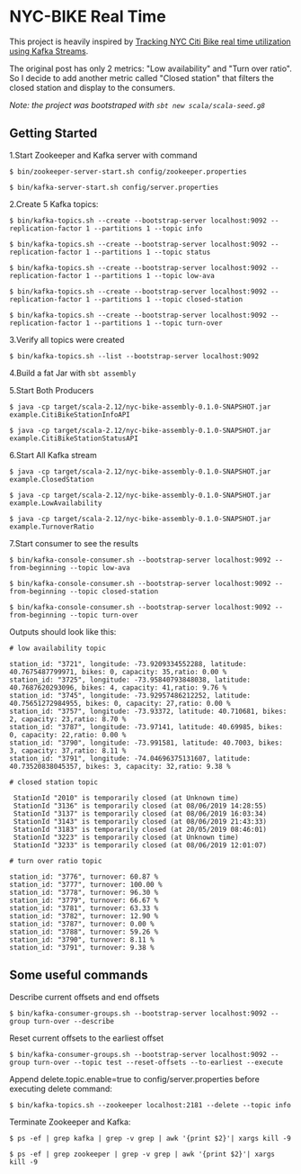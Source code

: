 # NYC-BIKE Real Time
This project is heavily inspired by [Tracking NYC Citi Bike real time utilization using Kafka Streams](https://towardsdatascience.com/tracking-nyc-citi-bike-real-time-utilization-using-kafka-streams-1c0ea9e24e79).

The original post has only 2 metrics: "Low availability" and "Turn over ratio". So I decide to add another metric called "Closed station" that filters the closed station and display to the consumers.

_Note: the project was bootstraped with `sbt new scala/scala-seed.g8`_


## Getting Started

1.Start Zookeeper and Kafka server with command

```
$ bin/zookeeper-server-start.sh config/zookeeper.properties

$ bin/kafka-server-start.sh config/server.properties
```
2.Create 5 Kafka topics:
```
$ bin/kafka-topics.sh --create --bootstrap-server localhost:9092 --replication-factor 1 --partitions 1 --topic info

$ bin/kafka-topics.sh --create --bootstrap-server localhost:9092 --replication-factor 1 --partitions 1 --topic status

$ bin/kafka-topics.sh --create --bootstrap-server localhost:9092 --replication-factor 1 --partitions 1 --topic low-ava

$ bin/kafka-topics.sh --create --bootstrap-server localhost:9092 --replication-factor 1 --partitions 1 --topic closed-station

$ bin/kafka-topics.sh --create --bootstrap-server localhost:9092 --replication-factor 1 --partitions 1 --topic turn-over
```

3.Verify all topics were created
```
$ bin/kafka-topics.sh --list --bootstrap-server localhost:9092
```

4.Build a fat Jar with `sbt assembly`

5.Start Both Producers

```
$ java -cp target/scala-2.12/nyc-bike-assembly-0.1.0-SNAPSHOT.jar example.CitiBikeStationInfoAPI

$ java -cp target/scala-2.12/nyc-bike-assembly-0.1.0-SNAPSHOT.jar example.CitiBikeStationStatusAPI
```

6.Start All Kafka stream

```
$ java -cp target/scala-2.12/nyc-bike-assembly-0.1.0-SNAPSHOT.jar example.ClosedStation

$ java -cp target/scala-2.12/nyc-bike-assembly-0.1.0-SNAPSHOT.jar example.LowAvailability

$ java -cp target/scala-2.12/nyc-bike-assembly-0.1.0-SNAPSHOT.jar example.TurnoverRatio
```
7.Start consumer to see the results
```
$ bin/kafka-console-consumer.sh --bootstrap-server localhost:9092 --from-beginning --topic low-ava

$ bin/kafka-console-consumer.sh --bootstrap-server localhost:9092 --from-beginning --topic closed-station

$ bin/kafka-console-consumer.sh --bootstrap-server localhost:9092 --from-beginning --topic turn-over
```

Outputs should look like this:

```
# low availability topic

station_id: "3721", longitude: -73.9209334552288, latitude: 40.7675487799971, bikes: 0, capacity: 35,ratio: 0.00 %
station_id: "3725", longitude: -73.95840793848038, latitude: 40.7687620293096, bikes: 4, capacity: 41,ratio: 9.76 %
station_id: "3745", longitude: -73.92957486212252, latitude: 40.75651272984955, bikes: 0, capacity: 27,ratio: 0.00 %
station_id: "3757", longitude: -73.93372, latitude: 40.710681, bikes: 2, capacity: 23,ratio: 8.70 %
station_id: "3787", longitude: -73.97141, latitude: 40.69985, bikes: 0, capacity: 22,ratio: 0.00 %
station_id: "3790", longitude: -73.991581, latitude: 40.7003, bikes: 3, capacity: 37,ratio: 8.11 %
station_id: "3791", longitude: -74.04696375131607, latitude: 40.73520838045357, bikes: 3, capacity: 32,ratio: 9.38 %
```

```
# closed station topic

 StationId "2010" is temporarily closed (at Unknown time)
 StationId "3136" is temporarily closed (at 08/06/2019 14:28:55)
 StationId "3137" is temporarily closed (at 08/06/2019 16:03:34)
 StationId "3143" is temporarily closed (at 08/06/2019 21:43:33)
 StationId "3183" is temporarily closed (at 20/05/2019 08:46:01)
 StationId "3223" is temporarily closed (at Unknown time)
 StationId "3233" is temporarily closed (at 08/06/2019 12:01:07)
```

```
# turn over ratio topic

station_id: "3776", turnover: 60.87 %
station_id: "3777", turnover: 100.00 %
station_id: "3778", turnover: 96.30 %
station_id: "3779", turnover: 66.67 %
station_id: "3781", turnover: 63.33 %
station_id: "3782", turnover: 12.90 %
station_id: "3787", turnover: 0.00 %
station_id: "3788", turnover: 59.26 %
station_id: "3790", turnover: 8.11 %
station_id: "3791", turnover: 9.38 %
```

## Some useful commands

Describe current offsets and end offsets

```
$ bin/kafka-consumer-groups.sh --bootstrap-server localhost:9092 --group turn-over --describe
```

Reset current offsets to the earliest offset

```
$ bin/kafka-consumer-groups.sh --bootstrap-server localhost:9092 --group turn-over --topic test --reset-offsets --to-earliest --execute
```

Append delete.topic.enable=true to config/server.properties before executing delete command:

```
$ bin/kafka-topics.sh --zookeeper localhost:2181 --delete --topic info
```

Terminate Zookeeper and Kafka:

```
$ ps -ef | grep kafka | grep -v grep | awk '{print $2}'| xargs kill -9

$ ps -ef | grep zookeeper | grep -v grep | awk '{print $2}'| xargs kill -9
```
